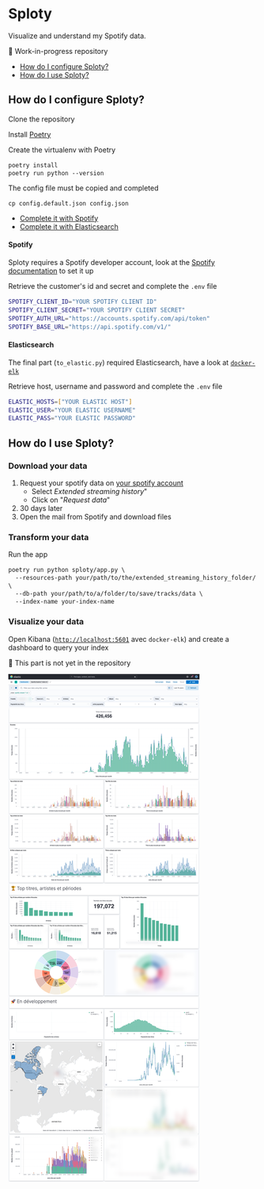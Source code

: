 # Sploty

Visualize and understand my Spotify data.

🚧 Work-in-progress repository

- [How do I configure Sploty?](#how-do-i-configure-sploty)
- [How do I use Sploty?](#how-do-i-use-sploty)

## How do I configure Sploty? 

Clone the repository

Install [Poetry](https://python-poetry.org)

Create the virtualenv with Poetry

```shell
poetry install
poetry run python --version
```

The config file must be copied and completed

```shell
cp config.default.json config.json
```

- [Complete it with Spotify](#spotify)
- [Complete it with Elasticsearch](#elasticsearch)

#### Spotify

Sploty requires a Spotify developer account, look at the [Spotify documentation](https://developer.spotify.com/documentation/web-api/tutorials/getting-started) to set it up

Retrieve the customer's id and secret and complete the `.env` file

```bash
SPOTIFY_CLIENT_ID="YOUR SPOTIFY CLIENT ID"
SPOTIFY_CLIENT_SECRET="YOUR SPOTIFY CLIENT SECRET"
SPOTIFY_AUTH_URL="https://accounts.spotify.com/api/token"
SPOTIFY_BASE_URL="https://api.spotify.com/v1/"
```

#### Elasticsearch

The final part (`to_elastic.py`) required Elasticsearch, have a look at [`docker-elk`](https://github.com/deviantony/docker-elk)

Retrieve host, username and password and complete the `.env` file

```bash
ELASTIC_HOSTS=["YOUR ELASTIC HOST"]
ELASTIC_USER="YOUR ELASTIC USERNAME"
ELASTIC_PASS="YOUR ELASTIC PASSWORD"
```

## How do I use Sploty?

### Download your data

1. Request your spotify data on [your spotify account](https://www.spotify.com/account/privacy/)
   - Select *Extended streaming history*"
   - Click on "*Request data*"
2. 30 days later
3. Open the mail from Spotify and download files

### Transform your data 

Run the app

```shell
poetry run python sploty/app.py \
  --resources-path your/path/to/the/extended_streaming_history_folder/ \
  --db-path your/path/to/a/folder/to/save/tracks/data \
  --index-name your-index-name
```

### Visualize your data

Open Kibana ([`http://localhost:5601`](http://localhost:5601) avec `docker-elk`) and create a dashboard to query your index

🚧 This part is not yet in the repository

![Image of a sample of Kibana board](img/kibana_board.png)
